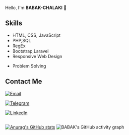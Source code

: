 

Hello, I'm **BABAK-CHALAKI** 👋
 
## Skills

- HTML, CSS, JavaScript
- PHP,SQL
- RegEx
- Bootstrap,Laravel
- Responsive Web Design 
<!-- - Version Control (Git) -->
- Problem Solving
  
## Contact Me

[![Email](https://img.shields.io/badge/-Email-blue?style=flat&logo=gmail&labelColor=black)](https://babak.chalaki82@gmail.com) 

[![Telegram](https://img.shields.io/badge/-Telegram-blue?style=flat&logo=telegram&labelColor=black)](https://t.me/BABAK_CHALAKI)

[![LinkedIn](https://img.shields.io/badge/-LinkedIn-blue?style=flat&logo=linkedin&labelColor=black)](https://www.linkedin.com/in/babak-chalaki-622376292/?originalSubdomain=ir)
##
[![Anurag's GitHub stats](https://github-readme-stats.vercel.app/api?username=Babak-Chalacki)](https://github.com/anuraghazra/github-readme-stats)
![BABAK's GitHub activity graph](https://github-readme-activity-graph.vercel.app/graph?username=Babak-Chalacki&theme=github-compact)
